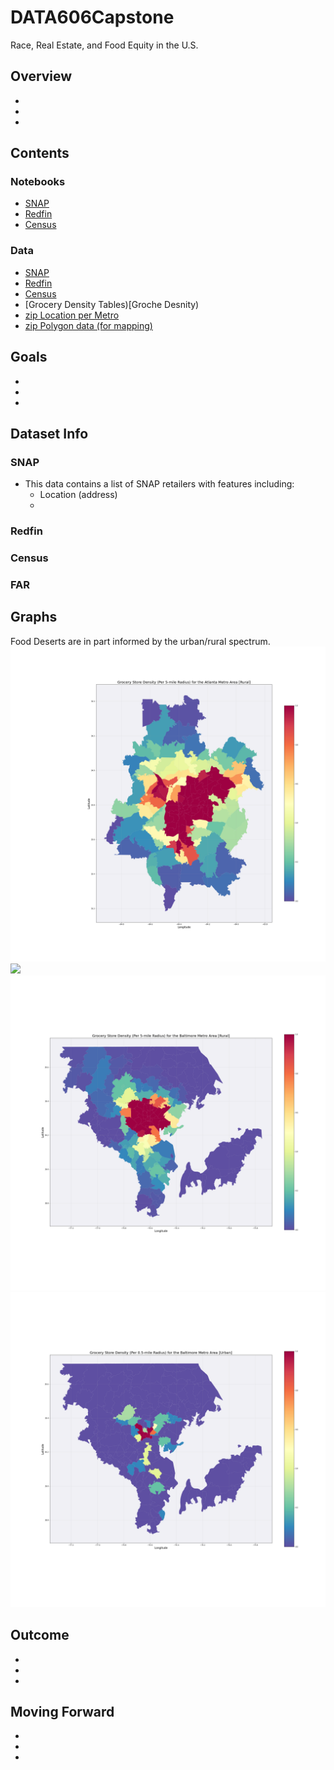 # DATA606Capstone
Race, Real Estate, and Food Equity in the U.S.


## Overview
-
-
-
## Contents
### Notebooks
- [SNAP]()
- [Redfin]()
- [Census]()
### Data
- [SNAP](SNAP_Data.csv)
- [Redfin]()
- [Census]()
- [Grocery Density Tables)[Groche Desnity)
- [zip Location per Metro](Metro_Zips)
- [zip Polygon data (for mapping)](Shape_Files)
## Goals
-
-
-
## Dataset Info
### SNAP
- This data contains a list of SNAP retailers with features including:
  - Location (address)
  - 
### Redfin
### Census
### FAR

## Graphs
Food Deserts are in part informed by the urban/rural spectrum. 
![](Density_Graphs/Atlanta_rural_desert.png) <img src="Density_Graphs/Atlanta_ubran_desert.png"/>
![Baltimore Rural](Density_Graphs/Baltimore_rural_desert.png) <img src="Density_Graphs/Baltimore_urban_desert.png"/>

## Outcome
-
-
-
## Moving Forward
-
-
-
